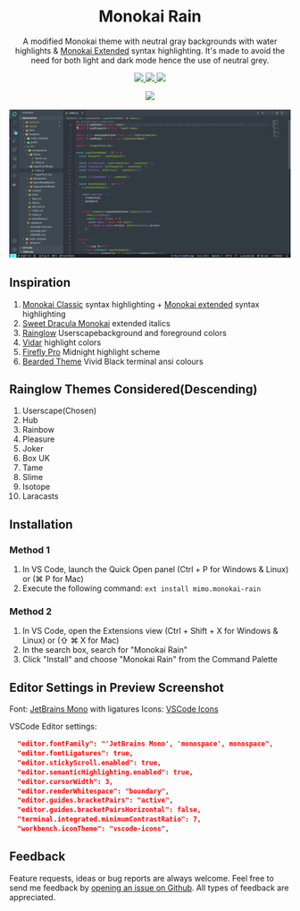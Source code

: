 <h1 align="center">Monokai Rain</h1>

<p align="center">
    A modified Monokai theme with neutral gray backgrounds with water highlights &
    <a href="https://github.com/spyker77/monokai-theme-extended">Monokai Extended</a> syntax highlighting. It's made to avoid the need for both light and dark mode hence the use of neutral grey.
</p>

<p align="center">
    <a title="Visual Studio Marketplace Version" href="https://marketplace.visualstudio.com/items?itemName=mimo.monokai-rain">
        <img src="https://img.shields.io/visual-studio-marketplace/v/mimo.monokai-rain?style=for-the-badge&labelColor=11131c&color=8BE9FD">
    </a>
    <a title="Visual Studio Marketplace Installs" href="https://marketplace.visualstudio.com/items?itemName=mimo.monokai-rain">
        <img src="https://img.shields.io/visual-studio-marketplace/i/mimo.monokai-rain?style=for-the-badge&labelColor=11131c&color=8BE9FD">
    </a>
    <a title="Visual Studio Marketplace Downloads" href="https://marketplace.visualstudio.com/items?itemName=mimo.monokai-rain">
        <img src="https://img.shields.io/visual-studio-marketplace/d/mimo.monokai-rain?style=for-the-badge&labelColor=11131c&color=8BE9FD">
    </a>
</p>

<p align="center">
    <a title="Preview Theme in vscode.dev" href="https://vscode.dev/theme/mimo.monokai-rain">
        <img src="https://img.shields.io/badge/preview_in_vscode.dev-blue?style=for-the-badge&logo=visualstudiocode&color=50FA7B&logoColor=000000">
    </a>
</p>

![VS Code](images/preview.png)

## Inspiration

1. [Monokai Classic]() syntax highlighting + [Monokai extended]() syntax highlighting
2. [Sweet Dracula Monokai](https://marketplace.visualstudio.com/items?itemName=mimo.monokai-rain) extended italics
3. [Rainglow](https://marketplace.visualstudio.com/items?itemName=daylerees.rainglow) Userscapebackground and foreground colors
4. [Vidar](https://marketplace.visualstudio.com/items?itemName=Vidar.24x7dev-design) highlight colors
5. [Firefly Pro](https://marketplace.visualstudio.com/items?itemName=ankitcode.firefly) Midnight highlight scheme
6. [Bearded Theme](https://marketplace.visualstudio.com/items?itemName=BeardedBear.beardedtheme) Vivid Black terminal ansi colours

## Rainglow Themes Considered(Descending)

1. Userscape(Chosen)
2. Hub
3. Rainbow
4. Pleasure
5. Joker
6. Box UK
7. Tame
8. Slime
9. Isotope
10. Laracasts

## Installation

### Method 1
1. In VS Code, launch the Quick Open panel (Ctrl + P for Windows & Linux) or (⌘ P for Mac)
2. Execute the following command:
```ext install mimo.monokai-rain```

### Method 2
1. In VS Code, open the Extensions view (Ctrl + Shift + X for Windows & Linux) or (⇧ ⌘ X for Mac)
2. In the search box, search for "Monokai Rain"
3. Click "Install" and choose "Monokai Rain" from the Command Palette


## Editor Settings in Preview Screenshot

Font: [JetBrains Mono](https://www.jetbrains.com/lp/mono/) with ligatures
Icons: [VSCode Icons](https://marketplace.visualstudio.com/items?itemName=vscode-icons-team.vscode-icons)

VSCode Editor settings:
```json
  "editor.fontFamily": "'JetBrains Mono', 'monospace', monospace",
  "editor.fontLigatures": true,
  "editor.stickyScroll.enabled": true,
  "editor.semanticHighlighting.enabled": true,
  "editor.cursorWidth": 3,
  "editor.renderWhitespace": "boundary",
  "editor.guides.bracketPairs": "active",
  "editor.guides.bracketPairsHorizontal": false,
  "terminal.integrated.minimumContrastRatio": 7,
  "workbench.iconTheme": "vscode-icons",
```

## Feedback
Feature requests, ideas or bug reports are always welcome. Feel free to send me feedback by [opening an issue on Github](https://github.com/michellemounde/monokai-rain/issues/new). All types of feedback are appreciated.
